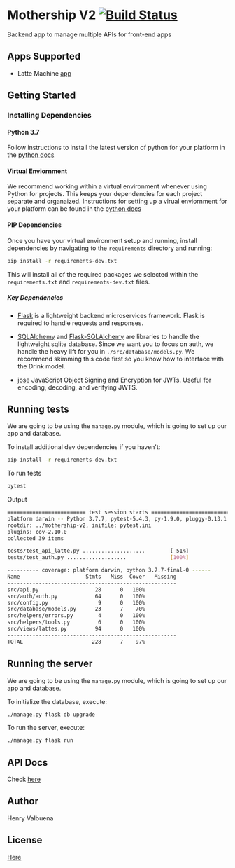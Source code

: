 # Mothership V2 [![Build Status](https://travis-ci.org/henryvalbuena/mothership-v2.svg?branch=master)](https://travis-ci.org/henryvalbuena/mothership-v2)
Backend app to manage multiple APIs for front-end apps

## Apps Supported
- Latte Machine [app](https://github.com/henryvalbuena/latte-machine)

## Getting Started

### Installing Dependencies

#### Python 3.7

Follow instructions to install the latest version of python for your platform in the [python docs](https://docs.python.org/3/using/unix.html#getting-and-installing-the-latest-version-of-python)

#### Virtual Enviornment

We recommend working within a virtual environment whenever using Python for projects. This keeps your dependencies for each project separate and organaized. Instructions for setting up a virual enviornment for your platform can be found in the [python docs](https://packaging.python.org/guides/installing-using-pip-and-virtual-environments/)

#### PIP Dependencies

Once you have your virtual environment setup and running, install dependencies by navigating to the `requirements` directory and running:

```bash
pip install -r requirements-dev.txt
```

This will install all of the required packages we selected within the `requirements.txt` and `requirements-dev.txt` files.

##### Key Dependencies

- [Flask](http://flask.pocoo.org/)  is a lightweight backend microservices framework. Flask is required to handle requests and responses.

- [SQLAlchemy](https://www.sqlalchemy.org/) and [Flask-SQLAlchemy](https://flask-sqlalchemy.palletsprojects.com/en/2.x/) are libraries to handle the lightweight sqlite database. Since we want you to focus on auth, we handle the heavy lift for you in `./src/database/models.py`. We recommend skimming this code first so you know how to interface with the Drink model.

- [jose](https://python-jose.readthedocs.io/en/latest/) JavaScript Object Signing and Encryption for JWTs. Useful for encoding, decoding, and verifying JWTS.

## Running tests

We are going to be using the `manage.py` module, which is going to set up our app and database.

To install additional dev dependencies if you haven't:

```bash
pip install -r requirements-dev.txt
```

To run tests

```bash
pytest
```
Output

```bash
========================= test session starts ==========================
platform darwin -- Python 3.7.7, pytest-5.4.3, py-1.9.0, pluggy-0.13.1
rootdir: ../mothership-v2, inifile: pytest.ini
plugins: cov-2.10.0
collected 39 items

tests/test_api_latte.py ....................        [ 51%]
tests/test_auth.py ...................              [100%]

---------- coverage: platform darwin, python 3.7.7-final-0 ------
Name                     Stmts   Miss  Cover   Missing
------------------------------------------------------
src/api.py                  28      0   100%
src/auth/auth.py            64      0   100%
src/config.py                9      0   100%
src/database/models.py      23      7    70%
src/helpers/errors.py        4      0   100%
src/helpers/tools.py         6      0   100%
src/views/lattes.py         94      0   100%
------------------------------------------------------
TOTAL                      228      7    97%
```

## Running the server

We are going to be using the `manage.py` module, which is going to set up our app and database.

To initialize the database, execute:

```bash
./manage.py flask db upgrade
```

To run the server, execute:

```bash
./manage.py flask run
```

## API Docs

Check [here](https://github.com/henryvalbuena/mothership-v2/blob/master/api_docs/latte_machine/README.md)

## Author

Henry Valbuena

## License

[Here](https://github.com/henryvalbuena/mothership-v2/blob/master/LICENSE)

